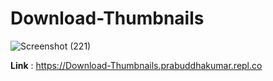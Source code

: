 # Download-Thumbnails
![Screenshot (221)](https://user-images.githubusercontent.com/63943167/147549076-5d9a4411-d124-4d9c-bd34-1c83807fb85f.png)


**Link** : https://Download-Thumbnails.prabuddhakumar.repl.co


